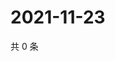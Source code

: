 # 2021-11-23

共 0 条

<!-- BEGIN WEIBO -->
<!-- 最后更新时间 Tue Nov 23 2021 17:00:42 GMT+0800 (China Standard Time) -->

<!-- END WEIBO -->

